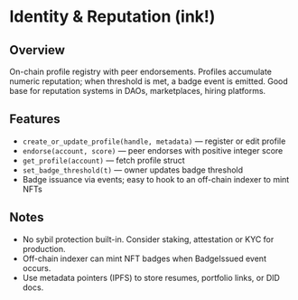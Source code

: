 # Identity & Reputation (ink!)

## Overview
On-chain profile registry with peer endorsements. Profiles accumulate numeric reputation; when threshold is met, a badge event is emitted. Good base for reputation systems in DAOs, marketplaces, hiring platforms.

## Features
- `create_or_update_profile(handle, metadata)` — register or edit profile
- `endorse(account, score)` — peer endorses with positive integer score
- `get_profile(account)` — fetch profile struct
- `set_badge_threshold(t)` — owner updates badge threshold
- Badge issuance via events; easy to hook to an off-chain indexer to mint NFTs

## Notes
- No sybil protection built-in. Consider staking, attestation or KYC for production.
- Off-chain indexer can mint NFT badges when BadgeIssued event occurs.
- Use metadata pointers (IPFS) to store resumes, portfolio links, or DID docs.
